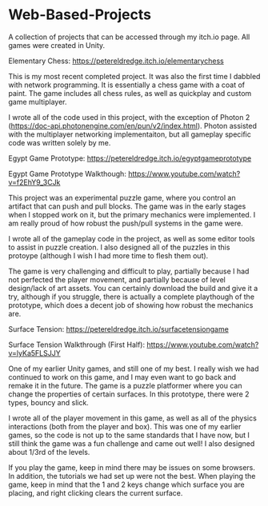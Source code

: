 # Web-Based-Projects
A collection of projects that can be accessed through my itch.io page. All games were created in Unity.

Elementary Chess: https://petereldredge.itch.io/elementarychess

This is my most recent completed project. It was also the first time I dabbled with network programming. It is essentially
a chess game with a coat of paint. The game includes all chess rules, as well as quickplay and custom game multiplayer.

I wrote all of the code used in this project, with the exception of Photon 2 (https://doc-api.photonengine.com/en/pun/v2/index.html).
Photon assisted with the multiplayer networking implementaiton, but all gameplay specific code was written solely by me.

Egypt Game Prototype: https://petereldredge.itch.io/egyptgameprototype

Egypt Game Prototype Walkthough: https://www.youtube.com/watch?v=f2EhY9_3CJk

This project was an experimental puzzle game, where you control an artifact that can push and pull blocks. The game was in the
early stages when I stopped work on it, but the primary mechanics were implemented. I am really proud of how robust the push/pull 
systems in the game were.

I wrote all of the gameplay code in the project, as well as some editor tools to assist in puzzle creation. I also designed all of the
puzzles in this protoype (although I wish I had more time to flesh them out).

The game is very challenging and difficult to play, partially because I had not perfected the player movement, and partially because of
level design/lack of art assets. You can certainly download the build and give it a try, although if you struggle, there is actually a
complete playthough of the prototype, which does a decent job of showing how robust the mechanics are.

Surface Tension: https://petereldredge.itch.io/surfacetensiongame

Surface Tension Walkthrough (First Half): https://www.youtube.com/watch?v=lyKa5FLSJJY

One of my earlier Unity games, and still one of my best. I really wish we had continued to work on this game, and I may even want to go
back and remake it in the future. The game is a puzzle platformer where you can change the properties of certain surfaces. In this
prototype, there were 2 types, bouncy and slick.

I wrote all of the player movement in this game, as well as all of the physics interactions (both from the player and box). This was one of
my earlier games, so the code is not up to the same standards that I have now, but I still think the game was a fun challenge and came out
well! I also designed about 1/3rd of the levels.

If you play the game, keep in mind there may be issues on some browsers. In addition, the tutorials we had set up were not the best. When
playing the game, keep in mind that the 1 and 2 keys change which surface you are placing, and right clicking clears the current surface.
